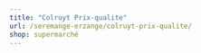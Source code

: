 ```yaml
---
title: "Colruyt Prix-qualite"
url: /seremange-erzange/colruyt-prix-qualite/
shop: supermarché
---
```


